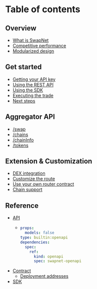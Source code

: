 # Table of contents

## Overview

* [What is SwapNet](README.md)
* [Competitive performance](overview/competitive-performance.md)
* [Modularized design](overview/modularized-architecture.md)

## Get started

* [Getting your API key](get-started/getting-your-api-key.md)
* [Using the REST API](get-started/using-the-rest-api.md)
* [Using the SDK](get-started/using-the-sdk.md)
* [Executing the trade](get-started/executing-the-trade.md)
* [Next steps](get-started/next-steps.md)

## Aggregator API

* [/swap](aggregator-api/swap.md)
* [/chains](aggregator-api/chains.md)
* [/chainInfo](aggregator-api/chaininfo.md)
* [/tokens](aggregator-api/tokens.md)

## Extension & Customization

* [DEX integration](extension-and-customization/dex-integration.md)
* [Customize the route](extension-and-customization/customize-the-route.md)
* [Use your own router contract](extension-and-customization/use-your-own-router-contract.md)
* [Chain support](extension-and-customization/chain-integration.md)

## Reference

* [API](reference/api/README.md)
  * ```yaml
    props:
      models: false
    type: builtin:openapi
    dependencies:
      spec:
        ref:
          kind: openapi
          spec: swapnet-openapi
    ```
* [Contract](reference/contract/README.md)
  * [Deployment addresses](reference/contract/deployment-addresses.md)
* [SDK](reference/sdk.md)
